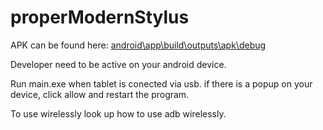 # properModernStylus
APK can be found here: [android\app\build\outputs\apk\debug](https://github.com/Sett17/properModernStylus/blob/master/android/app/build/outputs/apk/debug/app-debug.apk)

Developer need to be active on your android device.

Run main.exe when tablet is conected via usb. if there is a popup on your device, click allow and restart the program.

To use wirelessly look up how to use adb wirelessly.
